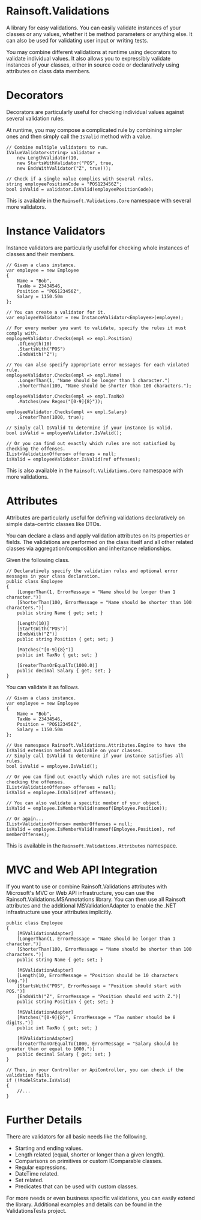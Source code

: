 # Rainsoft.Validations
A library for easy validations. You can easily validate instances of your classes or any values, whether it be method parameters or anything else. It can also be used for validating user input or writing tests.

You may combine different validations at runtime using decorators to validate individual values. It also allows you to expressibly validate instances of your classes, either in source code or declaratively using attributes on class data members.

# Decorators #
Decorators are particularly useful for checking individual values against several validation rules.

At runtime, you may compose a complicated rule by combining simpler ones and then simply call the `IsValid` method with a value.

```
// Combine multiple validators to run.
IValueValidator<string> validator =
    new LengthValidator(10,
    new StartsWithValidator("POS", true,
    new EndsWithValidator("Z", true)));

// Check if a single value complies with several rules.
string employeePositionCode = "POS123456Z";
bool isValid = validator.IsValid(employeePositionCode);
```
This is available in the `Rainsoft.Validations.Core` namespace with several more validators.

# Instance Validators #
Instance validators are particularly useful for checking whole instances of classes and their members.

```
// Given a class instance.
var employee = new Employee
{
    Name = "Bob",
    TaxNo = 23434546,
    Position = "POS123456Z",
    Salary = 1150.50m
};

// You can create a validator for it.
var employeeValidator = new InstanceValidator<Employee>(employee);

// For every member you want to validate, specify the rules it must comply with.
employeeValidator.Checks(empl => empl.Position)
    .OfLength(10)
    .StartsWith("POS")
    .EndsWith("Z");

// You can also specify appropriate error messages for each violated rule.
employeeValidator.Checks(empl => empl.Name)
    .LongerThan(1, "Name should be longer than 1 character.")
    .ShorterThan(100, "Name should be shorter than 100 characters.");

employeeValidator.Checks(empl => empl.TaxNo)
    .Matches(new Regex("[0-9]{8}"));

employeeValidator.Checks(empl => empl.Salary)
    .GreaterThan(1000, true);

// Simply call IsValid to determine if your instance is valid.
bool isValid = employeeValidator.IsValid();

// Or you can find out exactly which rules are not satisfied by checking the offenses.
IList<ValidationOffense> offenses = null;
isValid = employeeValidator.IsValid(ref offenses);
```
This is also available in the `Rainsoft.Validations.Core` namespace with more validations.

# Attributes #
Attributes are particularly useful for defining validations declaratively on simple data-centric classes like DTOs.

You can declare a class and apply validation attributes on its properties or fields. The validations are performed on the class itself and all other related classes via aggregation/composition and inheritance relationships.

Given the following class.

```
// Declaratively specify the validation rules and optional error messages in your class declaration.
public class Employee
{
    [LongerThan(1, ErrorMessage = "Name should be longer than 1 character.")]
    [ShorterThan(100, ErrorMessage = "Name should be shorter than 100 characters.")]
    public string Name { get; set; }

    [Length(10)]
    [StartsWith("POS")]
    [EndsWith("Z")]
    public string Position { get; set; }

    [Matches("[0-9]{8}")]
    public int TaxNo { get; set; }

    [GreaterThanOrEqualTo(1000.0)]
    public decimal Salary { get; set; }
}
```

You can validate it as follows.

```
// Given a class instance.
var employee = new Employee
{
    Name = "Bob",
    TaxNo = 23434546,
    Position = "POS123456Z",
    Salary = 1150.50m
};

// Use namespace Rainsoft.Validations.Attributes.Engine to have the IsValid extension method available on your classes.
// Simply call IsValid to determine if your instance satisfies all rules.
bool isValid = employee.IsValid();

// Or you can find out exactly which rules are not satisfied by checking the offenses.
IList<ValidationOffense> offenses = null;
isValid = employee.IsValid(ref offenses);

// You can also validate a specific member of your object.
isValid = employee.IsMemberValid(nameof(Employee.Position));

// Or again...
IList<ValidationOffense> memberOffenses = null;
isValid = employee.IsMemberValid(nameof(Employee.Position), ref memberOffenses);
```
This is available in the `Rainsoft.Validations.Attributes` namespace.

# MVC and Web API Integration #
If you want to use or combine Rainsoft.Validations attributes with Microsoft's MVC or Web API infrastructure, you can use the Rainsoft.Validations.MSAnnotations library.
You can then use all Rainsoft attributes and the additional MSValidationAdapter to enable the .NET infrastructure use your attributes implicitly.

```
public class Employee
{
    [MSValidationAdapter]
    [LongerThan(1, ErrorMessage = "Name should be longer than 1 character.")]
    [ShorterThan(100, ErrorMessage = "Name should be shorter than 100 characters.")]
    public string Name { get; set; }

    [MSValidationAdapter]
    [Length(10, ErrorMessage = "Position should be 10 characters long.")]
    [StartsWith("POS", ErrorMessage = "Position should start with POS.")]
    [EndsWith("Z", ErrorMessage = "Position should end with Z.")]
    public string Position { get; set; }

    [MSValidationAdapter]
    [Matches("[0-9]{8}", ErrorMessage = "Tax number should be 8 digits.")]
    public int TaxNo { get; set; }

    [MSValidationAdapter]
    [GreaterThanOrEqualTo(1000, ErrorMessage = "Salary should be greater than or equal to 1000.")]
    public decimal Salary { get; set; }
}

// Then, in your Controller or ApiController, you can check if the validation fails.
if (!ModelState.IsValid)
{
	//...
}
```

# Further Details #
There are validators for all basic needs like the following.
* Starting and ending values.
* Length related (equal, shorter or longer than a given length).
* Comparisons on primitives or custom IComparable classes.
* Regular expressions.
* DateTime related.
* Set related.
* Predicates that can be used with custom classes.

For more needs or even business specific validations, you can easily extend the library. Additional examples and details can be found in the ValidationsTests project.
